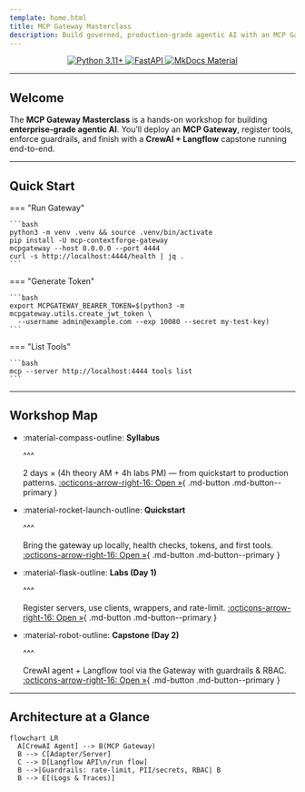 ```yaml
---
template: home.html
title: MCP Gateway Masterclass
description: Build governed, production-grade agentic AI with an MCP Gateway. Hands-on labs + capstone with CrewAI and Langflow.
---
```


<p align="center">
  <a href="https://www.python.org" target="_blank" rel="noopener">
    <img src="https://img.shields.io/badge/python-3.11+-3776AB?logo=python&logoColor=white" alt="Python 3.11+">
  </a>
  <a href="https://fastapi.tiangolo.com" target="_blank" rel="noopener">
    <img src="https://img.shields.io/badge/fastapi-%F0%9F%9A%80-009688?logo=fastapi&logoColor=white" alt="FastAPI">
  </a>
  <a href="https://squidfunk.github.io/mkdocs-material/" target="_blank" rel="noopener">
    <img src="https://img.shields.io/badge/docs-MkDocs%20Material-000000?logo=markdown" alt="MkDocs Material">
  </a>
</p>

---

## Welcome

The **MCP Gateway Masterclass** is a hands-on workshop for building **enterprise-grade agentic AI**. You’ll deploy an **MCP Gateway**, register tools, enforce guardrails, and finish with a **CrewAI + Langflow** capstone running end-to-end.

---

## Quick Start

=== "Run Gateway"

    ```bash
    python3 -m venv .venv && source .venv/bin/activate
    pip install -U mcp-contextforge-gateway
    mcpgateway --host 0.0.0.0 --port 4444
    curl -s http://localhost:4444/health | jq .
    ```

=== "Generate Token"

    ```bash
    export MCPGATEWAY_BEARER_TOKEN=$(python3 -m mcpgateway.utils.create_jwt_token \
      --username admin@example.com --exp 10080 --secret my-test-key)
    ```

=== "List Tools"

    ```bash
    mcp --server http://localhost:4444 tools list
    ```

---

## Workshop Map

<div class="grid cards" markdown="1">

* :material-compass-outline: **Syllabus**

    ^^^

    2 days × (4h theory AM + 4h labs PM) — from quickstart to production patterns.
    [:octicons-arrow-right-16: Open »](syllabus.md){ .md-button .md-button--primary }

* :material-rocket-launch-outline: **Quickstart**

    ^^^

    Bring the gateway up locally, health checks, tokens, and first tools.
    [:octicons-arrow-right-16: Open »](quickstart.md){ .md-button .md-button--primary }

* :material-flask-outline: **Labs (Day 1)**

    ^^^

    Register servers, use clients, wrappers, and rate-limit.
    [:octicons-arrow-right-16: Open »](labs.md){ .md-button .md-button--primary }

* :material-robot-outline: **Capstone (Day 2)**

    ^^^

    CrewAI agent + Langflow tool via the Gateway with guardrails & RBAC.
    [:octicons-arrow-right-16: Open »](capstone.md){ .md-button .md-button--primary }

</div>

---

## Architecture at a Glance

```mermaid
flowchart LR
  A[CrewAI Agent] --> B(MCP Gateway)
  B --> C[Adapter/Server]
  C --> D[Langflow API\n/run flow]
  B -->|Guardrails: rate-limit, PII/secrets, RBAC| B
  B --> E[(Logs & Traces)]
```
